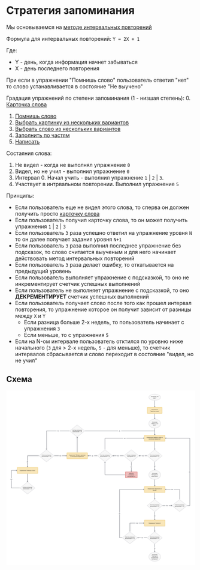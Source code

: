 # Стратегия запоминания

Мы основываемся на [методе интервальных повторений](https://ru.wikipedia.org/wiki/Интервальные_повторения)

Формула для интервальных повторений: `Y = 2X + 1`

Где:
- Y - день, когда информация начнет забываться
- X - день последнего повторения

При если в упражнении "Помнишь слово" пользователь ответил "нет" то слово устанавливается в состояние "Не выучено"

Градация упражнений по степени запоминания (1 - низшая степень):
0. [Карточка слова](./ExcerciseTypes/JustWord.md)
1. [Помнишь слово](./ExcerciseTypes/DoYouRemember.md)
2. [Выбрать картинку из нескольких вариантов](./ExcerciseTypes/ChooseOneFrom.md)
3. [Выбрать слово из нескольких вариантов](./ExcerciseTypes/ChooseOneFrom.md)
4. [Заполнить по частям](./ExcerciseTypes/WriteOneByOne.md)
5. [Написать](./ExcerciseTypes/Write.md)

Состаяния слова:
1. Не видел  - когда не выполнял упражнение `0`
2. Видел, но не учил - выполнил упражнение  `0`
3. Интервал 0. Начал учить - выполнил упражнение `1` | `2` | `3`.
4. Участвует в интрвальном повторении. Выполнил упражнение `5`

Принципы:
- Если пользователь еще не видел этого слова, то сперва он должен получить просто [карточку слова](./ExcerciseTypes/JustWord.md)
- Если пользователь получил карточку слова, то он может получить упражнения `1` | `2` | `3`
- Если пользователь `3` раза успешно ответил на упражнение уровня `N` то он далее получает задания уровня `N+1`
- Если пользователь `3` раза выполнил последнее упражнение без подсказок, то слово считается выученым и для него начинает действовать метод интервальных повторений
- Если пользователь `3` раза делает ошибку, то откатывается на предыдущий уровень
- Если пользователь выполняет упражнение с подсказкой, то оно не инкрементирует счетчик успешных выполнений
- Если пользователь не выполняет упражнение с подсказкой, то оно **ДЕКРЕМЕНТИРУЕТ** счетчик успешных выполнений
- Если пользователь получает слово после того как прошел интервал повторения, то упражнение которое он получит зависит от разницы между `X` и `Y`
    - Если разница больше 2-х недель, то пользователь начинает с упражнения `3`
    - Если меньше, то с упражнения `5`
- Если на N-ом интервале пользователь отктился по уровню ниже начального (`3` для > 2-х недель, `5` - для меньше), то счетчик интервалов сбрасывается и слово переходит в состояние "видел, но не учил"

## Схема

![](./words_memorizer_strategy_algorythm.png)